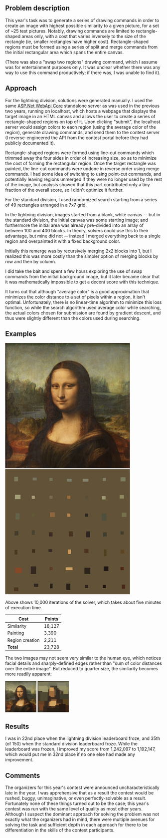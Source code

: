 ## Problem description

This year's task was to generate a series of drawing commands in order to create an image with highest possible similarity to a given picture, for a set of ~25 test pictures. Notably, drawing commands are limited to rectangle-shaped areas only, with a cost that varies inversely to the size of the rectangle (ie, smaller rectangles have higher cost).  Rectangle-shaped regions must be formed using a series of split and merge commands from the initial rectangular area which spans the entire canvas.

(There was also a "swap two regions" drawing command, which I assume was for entertainment purposes only. It was unclear whether there was any way to use this command productively; if there was, I was unable to find it).

## Approach

For the lightning division, solutions were generated manually.  I used the same [ASP.Net WebApi Core](https://docs.microsoft.com/en-us/aspnet/core/web-api/?view=aspnetcore-5.0) standalone server as was used in the previous two years, running on localhost, which hosts a webpage that displays the target image in an HTML canvas and allows the user to create a series of rectangle-shaped regions on top of it.  Upon clicking "submit", the localhost server would assign colors to each region (using the average color of the region), generate drawing commands, and send them to the contest server (I reverse-engineered the API from the contest portal before they had publicly documented it).

Rectangle-shaped regions were formed using line-cut commands which trimmed away the four sides in order of increasing size, so as to minimize the cost of forming the rectangular region.  Once the target rectangle was painted, the line-cut commands were undone in reverse order using merge commands.  I had some idea of switching to using point-cut commands, and potentially leaving regions unmerged if they were no longer used by the rest of the image, but analysis showed that this part contributed only a tiny fraction of the overall score, so I didn't optimize it further.

For the standard division, I used randomized search starting from a series of 49 rectangles arranged in a 7x7 grid.

In the lightning division, images started from a blank, white canvas -- but in the standard division, the initial canvas was some starting image; and furthermore the initial area was already pre-divided into an array of between 100 and 400 blocks.  In theory, solvers could use this to their advantage, but mine did not -- instead I merged everything back to a single region and overpainted it with a fixed background color.  

Initially this remerge was by recursively merging 2x2 blocks into 1, but I realized this was more costly than the simpler option of merging blocks by row and then by column.

I did take the bait and spent a few hours exploring the use of swap commands from the initial background image, but it later became clear that it was mathematically impossible to get a decent score with this technique.

It turns out that although "average color" is a good approximation that minimizes the color distance to a set of pixels within a region, it isn't optimal. Unfortunately, there is no linear-time algorithm to minimize this loss function, so while the search algorithm used average color while searching, the actual colors chosen for submission are found by gradient descent, and thus were slightly different than the colors used during searching.

## Examples

![Target image](/images/input.png) ![Solving animation](/images/mona-lisa.gif)

Above shows 10,000 iterations of the solver, which takes about five minutes of execution time.

|Cost|Points|
|----|----|
|Similarity     |18,127|
|Painting       |3,390 |
|Region creation|2,211 |
|**Total**      |23,728|

The two images may not seem very similar to the human eye, which notices facial details and sharply-defined edges rather than "sum of color distances over the entire image".  But reduced to quarter size, the similarity becomes more readily apparent:

![Target image](/images/input-quarter.png) ![Solution image](/images/output-quarter.png) 

## Results

I was in 22nd place when the lightning division leaderboard froze, and 35th (of 150) when the standard division leaderboard froze.  While the leaderboard was frozen, I improved my score from 1,242,097 to 1,192,147, which would put me in 32nd place if no one else had made any improvement.

## Comments

The organizers for this year's contest were announced uncharacteristically late in the year.  I was apprehensive that as a result the contest would be rushed, buggy, unimaginative, or even perfectly-solvable as a result.  Fortunately none of these things turned out to be the case; this year's contest was run with the same level of quality as most other years.  Although I suspect the dominant approach for solving the problem was not exactly what the organizers had in mind, there were multiple avenues for solving the task and sufficient depth in each approach for there to be differentiation in the skills of the contest participants.

